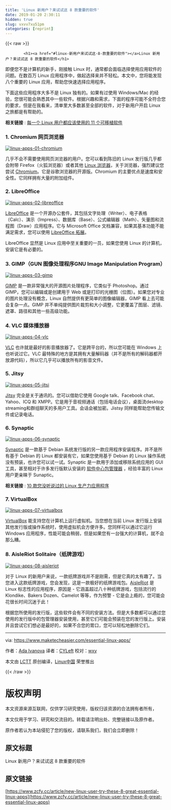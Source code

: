```yaml
---
title: 'Linux 新用户？来试试这 8 款重要的软件' 
date: 2019-01-20 2:30:11
hidden: true
slug: vxvv7xu51pm
categories: [reprint]
---
```


{{< raw >}}

            <h1><a href="#linux-新用户来试试这-8-款重要的软件"></a>Linux 新用户？来试试这 8 款重要的软件</h1>
<p>即便您不是计算机的新手，刚接触 Linux 时，通常都会面临选择使用应用软件的问题。在数百万 Linux 应用程序中，做起选择来并不轻松。本文中，您将能发现八个重要的 Linux 应用，帮助您快速选择应用程序。</p>
<p>下面这些应用程序大多不是 Linux 独有的。如果有过使用 Windows/Mac 的经验，您很可能会熟悉其中一些软件。根据兴趣和需求，下面的程序可能不全符合您的要求，但是在我看来，清单里大多数甚至全部的软件，对于新用户开启 Linux 之旅都是有帮助的。</p>
<p><strong>相关链接</strong> : <a href="https://www.maketecheasier.com/portable-apps-for-linux/" title="11 Portable Apps Every Linux User Should Use">每一个 Linux 用户都应该使用的 11 个可移植软件</a></p>
<h3><a href="#1-chromium-网页浏览器"></a>1. Chromium 网页浏览器</h3>
<p><a href="https://camo.githubusercontent.com/cc623d835b4622dba726681b1a34bb5a0cc2fcdd/68747470733a2f2f7777772e6d616b65746563686561736965722e636f6d2f6173736574732f75706c6f6164732f323031382f30312f4c696e75782d617070732d30312d4368726f6d69756d2e6a7067"><img src="http://p0.qhimg.com/t01aff0f8652da83897.jpg" alt="linux-apps-01-chromium" title="linux-apps-01-chromium"></a></p>
<p>几乎不会不需要使用网页浏览器的用户。您可以看到陈旧的 Linux 发行版几乎都会附带 Firefox（火狐浏览器）或者其他 <a href="https://www.maketecheasier.com/linux-browsers-you-probably-havent-heard-of/">Linux 浏览器</a>，关于浏览器，强烈建议您尝试 <a href="http://www.chromium.org/">Chromium</a>。它是谷歌浏览器的开源版。Chromium 的主要优点是速度和安全性。它同样拥有大量的附加组件。</p>
<h3><a href="#2-libreoffice"></a>2. LibreOffice</h3>
<p><a href="https://camo.githubusercontent.com/bd29d169042a26d9a2781bec3853b20a2fc2b4ee/68747470733a2f2f7777772e6d616b65746563686561736965722e636f6d2f6173736574732f75706c6f6164732f323031382f30312f4c696e75782d617070732d30322d4c696272654f66666963652e6a7067"><img src="http://p0.qhimg.com/t01d0ad7b0634172f68.jpg" alt="linux-apps-02-libreoffice" title="linux-apps-02-libreoffice"></a></p>
<p><a href="https://www.libreoffice.org/">LibreOffice</a> 是一个开源办公套件，其包括文字处理（Writer）、电子表格（Calc）、演示（Impress）、数据库（Base）、公式编辑器（Math）、矢量图和流程图（Draw）应用程序。它与 Microsoft Office 文档兼容，如果其基本功能不能满足需求，您可以使用 <a href="https://www.maketecheasier.com/best-libreoffice-extensions/">LibreOffice 拓展</a>。</p>
<p>LibreOffice 显然是 Linux 应用中至关重要的一员，如果您使用 Linux 的计算机，安装它是有必要的。</p>
<h3><a href="#3-gimpgun-图像处理程序gnu-image-manipulation-program"></a>3. GIMP（GUN 图像处理程序GNU Image Manipulation Program）</h3>
<p><a href="https://camo.githubusercontent.com/91a49042f01aeac627b8f60e327dc424230dfc2a/68747470733a2f2f7777772e6d616b65746563686561736965722e636f6d2f6173736574732f75706c6f6164732f323031382f30312f4c696e75782d617070732d30332d47494d502e6a7067"><img src="http://p0.qhimg.com/t01c2140bccebb4a129.jpg" alt="linux-apps-03-gimp" title="linux-apps-03-gimp"></a></p>
<p><a href="https://www.gimp.org/">GIMP</a> 是一款非常强大的开源图片处理程序，它类似于 Photoshop。通过 GIMP，您可以编辑或是创建用于 Web 或是打印的光栅图（位图）。如果您对专业的图片处理没有概念，Linux 自然提供有更简单的图像编辑器，GIMP 看上去可能会复杂一点。GIMP 并不单纯提供图片裁剪和大小调整，它更覆盖了图层、滤镜、遮罩、路径和其他一些高级功能。</p>
<h3><a href="#4-vlc-媒体播放器"></a>4. VLC 媒体播放器</h3>
<p><a href="https://camo.githubusercontent.com/0fd6ec665c0a9995744d3710dcb59934c3d52190/68747470733a2f2f7777772e6d616b65746563686561736965722e636f6d2f6173736574732f75706c6f6164732f323031382f30312f4c696e75782d617070732d30342d564c432e6a7067"><img src="http://p0.qhimg.com/t0158526a54c0c1dd85.jpg" alt="linux-apps-04-vlc" title="linux-apps-04-vlc"></a></p>
<p><a href="http://www.videolan.org/">VLC</a> 也许就是最好的影音播放器了。它是跨平台的，所以您可能在 Windows 上也听说过它。VLC 最特殊的地方是其拥有大量解码器（并不是所有的解码器都开放源代码），所以它几乎可以播放所有的影音文件。</p>
<h3><a href="#5-jitsy"></a>5. Jitsy</h3>
<p><a href="https://camo.githubusercontent.com/9fa57e24ece45bc35e47f182dc283ee9ca2751cc/68747470733a2f2f7777772e6d616b65746563686561736965722e636f6d2f6173736574732f75706c6f6164732f323031382f30312f4c696e75782d617070732d30352d4a697473692e6a7067"><img src="http://p0.qhimg.com/t01152e67c46e5f142f.jpg" alt="linux-apps-05-jitsi" title="linux-apps-05-jitsi"></a></p>
<p><a href="https://jitsi.org/">Jitsy</a> 完全是关于通讯的。您可以借助它使用 Google talk、Facebook chat、Yahoo、ICQ 和 XMPP。它是用于音视频通话（包括电话会议），桌面流desktop streaming和群组聊天的多用户工具。会话会被加密。Jistsy 同样能帮助您传输文件或记录电话。</p>
<h3><a href="#6-synaptic"></a>6. Synaptic</h3>
<p><a href="https://camo.githubusercontent.com/bf994da9608357e2f25d72510db3eabb929dd2c0/68747470733a2f2f7777772e6d616b65746563686561736965722e636f6d2f6173736574732f75706c6f6164732f323031382f30312f4c696e75782d617070732d30362d53796e61707469632e6a7067"><img src="http://p0.qhimg.com/t017ef8c2984c266530.jpg" alt="linux-apps-06-synaptic" title="linux-apps-06-synaptic"></a></p>
<p><a href="http://www.nongnu.org/synaptic/">Synaptic</a> 是一款基于 Debian 系统发行版的另一款应用程序安装程序。并不是所有基于 Debian 的 Linux 都安装有它，如果您使用基于 Debian 的 Linux 操作系统没有预装，也许您可以试一试。Synaptic 是一款用于添加或移除系统应用的 GUI 工具，甚至相对于许多发行版默认安装的 <a href="https://www.maketecheasier.com/are-linux-gui-software-centers-any-good/">软件中心包管理器</a> ，经验丰富的 Linux 用户更亲睐于 Sunaptic。</p>
<p><strong>相关链接</strong> : <a href="https://www.maketecheasier.com/free-linux-productivity-apps-you-havent-heard-of/" title="10 Free Linux Productivity Apps You Haven’t Heard Of">10 款您没听说过的 Linux 生产力应用程序</a></p>
<h3><a href="#7-virtualbox"></a>7. VirtualBox</h3>
<p><a href="https://camo.githubusercontent.com/95cdb0a828f8909e16edc78300584b13cb124377/68747470733a2f2f7777772e6d616b65746563686561736965722e636f6d2f6173736574732f75706c6f6164732f323031382f30312f4c696e75782d617070732d30372d5669727475616c426f782e6a7067"><img src="http://p0.qhimg.com/t01484ff1fdf2000b2e.jpg" alt="linux-apps-07-virtualbox" title="linux-apps-07-virtualbox"></a></p>
<p><a href="https://www.virtualbox.org/">VirtualBox</a> 能支持您在计算机上运行虚拟机。当您想在当前 Linux 发行版上安装其他发行版或操作系统时，使用虚拟机会方便许多。您同样可以通过它运行 Windows 应用程序，性能可能会稍弱，但是如果您有一台强大的计算机，就不会那么糟。</p>
<h3><a href="#8-aisleriot-solitaire纸牌游戏"></a>8. AisleRiot Solitaire（纸牌游戏）</h3>
<p><a href="https://camo.githubusercontent.com/3fb0f9c0d6c7506f824465b5b580f55d826f3d6a/68747470733a2f2f7777772e6d616b65746563686561736965722e636f6d2f6173736574732f75706c6f6164732f323031382f30312f4c696e75782d617070732d30382d4169736c6552696f742e6a7067"><img src="http://p0.qhimg.com/t01463cc0cead760688.jpg" alt="linux-apps-08-aisleriot" title="linux-apps-08-aisleriot"></a></p>
<p>对于 Linux 的新用户来说，一款纸牌游戏并不是刚需，但是它真的太有趣了。当您进入这款纸牌游戏，您会发现，这是一款极好的纸牌游戏包。<a href="https://wiki.gnome.org/Aisleriot">AisleRiot</a> 是 Linux 标志性的应用程序，原因是 - 它涵盖超过八十种纸牌游戏，包括流行的 Klondike、Bakers Dozen、Camelot 等等，作为预警 - 它是会上瘾的，您可能会花很长时间沉迷于此！</p>
<p>根据您所使用的发行版，这些软件会有不同的安装方法。但是大多数都可以通过您使用的发行版中的包管理器安装使用，甚至它们可能会预装在您的发行版上。安装并且尝试它们想必是最好的，如果不合您的胃口，您可以轻松地删除它们。</p>
<hr>
<p>via: <a href="https://www.maketecheasier.com/essential-linux-apps/">https://www.maketecheasier.com/essential-linux-apps/</a></p>
<p>作者：<a href="https://www.maketecheasier.com/author/adaivanoff/">Ada Ivanova</a> 译者：<a href="https://github.com/CYLeft">CYLeft</a> 校对：<a href="https://github.com/wxy">wxy</a></p>
<p>本文由 <a href="https://github.com/LCTT/TranslateProject">LCTT</a> 原创编译，<a href="https://linux.cn/">Linux中国</a> 荣誉推出</p>

          
{{< /raw >}}

# 版权声明
本文资源来源互联网，仅供学习研究使用，版权归该资源的合法拥有者所有，

本文仅用于学习、研究和交流目的。转载请注明出处、完整链接以及原作者。

原作者若认为本站侵犯了您的版权，请联系我们，我们会立即删除！

## 原文标题
Linux 新用户？来试试这 8 款重要的软件

## 原文链接
[https://www.zcfy.cc/article/new-linux-user-try-these-8-great-essential-linux-apps](https://www.zcfy.cc/article/new-linux-user-try-these-8-great-essential-linux-apps)

